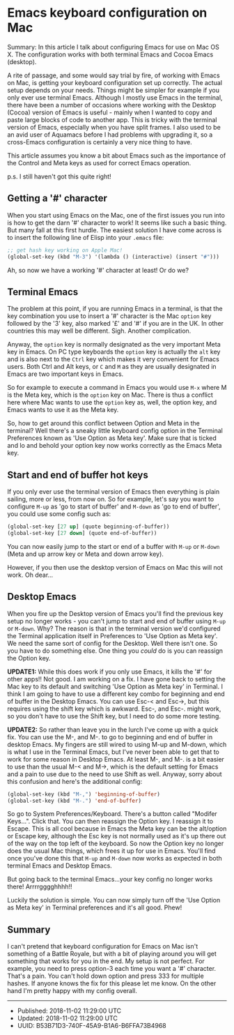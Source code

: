 # Emacs keyboard configuration on Mac

Summary: In this article I talk about configuring Emacs for use on Mac
OS X. The configuration works with both terminal Emacs and Cocoa Emacs
(desktop).

A rite of passage, and some would say trial by fire, of working with
Emacs on Mac, is getting your keyboard configuration set up
correctly. The actual setup depends on your needs. Things might be
simpler for example if you only ever use terminal Emacs. Although I
mostly use Emacs in the terminal, there have been a number of
occasions where working with the Desktop (Cocoa) version of Emacs is
useful - mainly when I wanted to copy and paste large blocks of code
to another app. This is tricky with the terminal version of Emacs,
especially when you have split frames. I also used to be an avid user
of Aquamacs before I had problems with upgrading it, so a cross-Emacs
configuration is certainly a very nice thing to have.

This article assumes you know a bit about Emacs such as the importance
of the Control and Meta keys as used for correct Emacs operation.

p.s. I still haven't got this quite right!

## Getting a '#' character

When you start using Emacs on the Mac, one of the first issues you run
into is how to get the darn '#' character to work! It seems like such a
basic thing. But many fall at this first hurdle. The easiest solution
I have come across is to insert the following line of Elisp into your
`.emacs` file:

``` clojure
;; get hash key working on Apple Mac!
(global-set-key (kbd "M-3") '(lambda () (interactive) (insert "#")))
```

Ah, so now we have a working '#' character at least! Or do we?

## Terminal Emacs

The problem at this point, if you are running Emacs in a terminal, is
that the key combination you use to insert a '#' character is the Mac
`option` key followed by the '3' key, also marked '£' and '#' if you
are in the UK. In other countries this may well be
different. Sigh. Another complication. 

Anyway, the `option` key is normally designated as the very important
Meta key in Emacs. On PC type keyboards the `option` key is actually
the `alt` key and is also next to the `Ctrl` key which makes it very
convenient for Emacs users. Both Ctrl and Alt keys, or `C` and `M` as
they are usually designated in Emacs are two important keys in Emacs.

So for example to execute a command in Emacs you would use `M-x` where
M is the Meta key, which is the `option` key on Mac. There is thus a
conflict here where Mac wants to use the `option` key as, well, the
option key, and Emacs wants to use it as the Meta key.

So, how to get around this conflict between Option and Meta in the
terminal? Well there's a sneaky little keyboard config option in the
Terminal Preferences known as 'Use Option as Meta key'. Make sure that
is ticked and lo and behold your option key now works correctly as the
Emacs Meta key.

## Start and end of buffer hot keys

If you only ever use the terminal version of Emacs then everything is
plain sailing, more or less, from now on. So for example, let's say
you want to configure `M-up` as 'go to start of buffer' and `M-down`
as 'go to end of buffer', you could use some config such as:

``` clojure
(global-set-key [27 up] (quote beginning-of-buffer))
(global-set-key [27 down] (quote end-of-buffer))
```

You can now easily jump to the start or end of a buffer with `M-up` or
`M-down` (Meta and up arrow key or Meta and down arrow key).

However, if you then use the desktop version of Emacs on Mac this will
not work. Oh dear...

## Desktop Emacs

When you fire up the Desktop version of Emacs you'll find the previous
key setup no longer works - you can't jump to start and end of buffer
using `M-up` or `M-down`. Why? The reason is that in the terminal
version we'd configured the Terminal application itself in Preferences
to 'Use Option as Meta key'. We need the same sort of config for the
Desktop. Well there isn't one. So you have to do something else. One
thing you *could* do is you can reassign the Option key.

**UPDATE1:** While this does work if you only use Emacs, it kills the '#'
for other apps!! Not good. I am working on a fix. I have gone back to
setting the Mac key to its default and switching 'Use Option as Meta
key' in Terminal. I think I am going to have to use a different key
combo for beginning and end of buffer in the Desktop Emacs. You can
use Esc-< and Esc->, but this requires using the shift key which is
awkward. Esc-, and Esc-. might work, so you don't have to use the
Shift key, but I need to do some more testing.

**UPDATE2:** So rather than leave you in the lurch I've come up with a
quick fix. You can use the M-, and M-. to go to beginning and end of
buffer in desktop Emacs. My fingers are still wired to using M-up and
M-down, which is what I use in the Terminal Emacs, but I've never been
able to get that to work for some reason in Desktop Emacs. At least
M-, and M-. is a bit easier to use than the usual M-< and M->, which
is the default setting for Emacs and a pain to use due to the need to
use Shift as well. Anyway, sorry about this confusion and here's the
additional config:

``` lisp
(global-set-key (kbd "M-,") 'beginning-of-buffer)
(global-set-key (kbd "M-.") 'end-of-buffer)
```

So go to System Preferences/Keyboard. There's a button called "Modifer
Keys...". Click that. You can then reassign the Option key. I reassign
it to Escape. This is all cool because in Emacs the Meta key can be
the alt/option or Escape key, although the Esc key is not normally
used as it's up there out of the way on the top left of the
keyboard. So now the Option key no longer does the usual Mac things,
which frees it up for use in Emacs. You'll find once you've done this
that `M-up` and `M-down` now works as expected in both terminal Emacs
and Desktop Emacs.

But going back to the terminal Emacs...your key config no longer works
there! Arrrrgggghhhh!!

Luckily the solution is simple. You can now simply turn off the 'Use
Option as Meta key' in Terminal preferences and it's all good. Phew!

## Summary

I can't pretend that keyboard configuration for Emacs on Mac isn't
something of a Battle Royale, but with a bit of playing around you
will get something that works for you in the end. My setup is not
perfect. For example, you need to press option-3 each time you want a
'#' character. That's a pain. You can't hold down option and press 333
for multiple hashes. If anyone knows the fix for this please let me
know. On the other hand I'm pretty happy with my config overall.

---

* Published: 2018-11-02 11:29:00 UTC
* Updated: 2018-11-02 11:29:00 UTC
* UUID: B53B71D3-740F-45A9-B1A6-B6FFA73B4968

